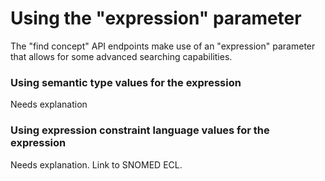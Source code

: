 <a name="top" />

Using the "expression" parameter
=============================

The "find concept" API endpoints make use of an "expression" parameter that allows 
for some advanced searching capabilities.

### Using semantic type values for the expression

Needs explanation

### Using expression constraint language values for the expression

Needs explanation.
Link to SNOMED ECL.

